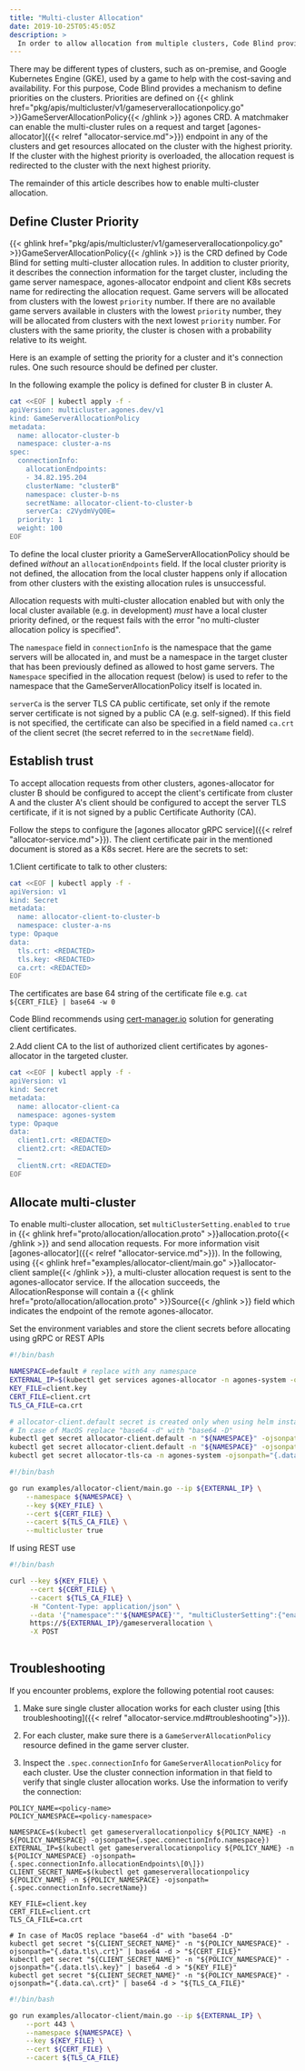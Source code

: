 ```yaml
---
title: "Multi-cluster Allocation"
date: 2019-10-25T05:45:05Z
description: >
  In order to allow allocation from multiple clusters, Code Blind provides a mechanism to set redirect rules for allocation requests to the right cluster.
---
```


There may be different types of clusters, such as on-premise, and Google Kubernetes Engine (GKE), used by a game to help with the cost-saving and availability.
For this purpose, Code Blind provides a mechanism to define priorities on the clusters. Priorities are defined on {{< ghlink href="pkg/apis/multicluster/v1/gameserverallocationpolicy.go" >}}GameServerAllocationPolicy{{< /ghlink >}} agones CRD. A matchmaker can enable the multi-cluster rules on a request and target [agones-allocator]({{< relref "allocator-service.md">}}) endpoint in any of the clusters and get resources allocated on the cluster with the highest priority. If the cluster with the highest priority is overloaded, the allocation request is redirected to the cluster with the next highest priority.

The remainder of this article describes how to enable multi-cluster allocation.

## Define Cluster Priority

{{< ghlink href="pkg/apis/multicluster/v1/gameserverallocationpolicy.go" >}}GameServerAllocationPolicy{{< /ghlink >}} is the CRD defined by Code Blind for setting multi-cluster allocation rules. In addition to cluster priority, it describes the connection information for the target cluster, including the game server namespace, agones-allocator endpoint and client K8s secrets name for redirecting the allocation request. Game servers will be allocated from clusters with the lowest `priority` number. If there are no available game servers available in clusters with the lowest `priority` number, they will be allocated from clusters with the next lowest `priority` number. For clusters with the same priority, the cluster is chosen with a probability relative to its weight.

Here is an example of setting the priority for a cluster and it's connection rules. One such resource should be defined per cluster.

In the following example the policy is defined for cluster B in cluster A.

```bash
cat <<EOF | kubectl apply -f -
apiVersion: multicluster.agones.dev/v1
kind: GameServerAllocationPolicy
metadata:
  name: allocator-cluster-b
  namespace: cluster-a-ns
spec:
  connectionInfo:
    allocationEndpoints:
    - 34.82.195.204
    clusterName: "clusterB"
    namespace: cluster-b-ns
    secretName: allocator-client-to-cluster-b
    serverCa: c2VydmVyQ0E=
  priority: 1
  weight: 100
EOF
```

To define the local cluster priority a GameServerAllocationPolicy should be defined _without_ an `allocationEndpoints` field. If the local cluster priority is not defined, the allocation from the local cluster happens only if allocation from other clusters with the existing allocation rules is unsuccessful.

Allocation requests with multi-cluster allocation enabled but with only the local cluster available (e.g. in development) _must_ have a local cluster priority defined, or the request fails with the error "no multi-cluster allocation policy is specified".

The `namespace` field in `connectionInfo` is the namespace that the game servers will be allocated in, and must be a namespace in the target cluster that has been previously defined as allowed to host game servers. The `Namespace` specified in the allocation request (below) is used to refer to the namespace that the GameServerAllocationPolicy itself is located in.

`serverCa` is the server TLS CA public certificate, set only if the remote server certificate is not signed by a public CA (e.g. self-signed). If this field is not specified, the certificate can also be specified in a field named `ca.crt` of the client secret (the secret referred to in the `secretName` field).

## Establish trust

To accept allocation requests from other clusters, agones-allocator for cluster B should be configured to accept the client's certificate from cluster A and the cluster A's client should be configured to accept the server TLS certificate, if it is not signed by a public Certificate Authority (CA).

Follow the steps to configure the [agones allocator gRPC service]({{< relref "allocator-service.md">}}). The client certificate pair in the mentioned document is stored as a K8s secret. Here are the secrets to set:

1.Client certificate to talk to other clusters:

```bash
cat <<EOF | kubectl apply -f -
apiVersion: v1
kind: Secret
metadata:
  name: allocator-client-to-cluster-b
  namespace: cluster-a-ns
type: Opaque
data:
  tls.crt: <REDACTED>
  tls.key: <REDACTED>
  ca.crt: <REDACTED>
EOF
```

The certificates are base 64 string of the certificate file e.g. `cat ${CERT_FILE} | base64 -w 0`

Code Blind recommends using [cert-manager.io](https://cert-manager.io/) solution for generating client certificates.

2.Add client CA to the list of authorized client certificates by agones-allocator in the targeted cluster.

```bash
cat <<EOF | kubectl apply -f -
apiVersion: v1
kind: Secret
metadata:
  name: allocator-client-ca
  namespace: agones-system
type: Opaque
data:
  client1.crt: <REDACTED>
  client2.crt: <REDACTED>
  …
  clientN.crt: <REDACTED>
EOF
```

## Allocate multi-cluster

To enable multi-cluster allocation, set `multiClusterSetting.enabled` to `true` in {{< ghlink href="proto/allocation/allocation.proto" >}}allocation.proto{{< /ghlink >}} and send allocation requests. For more information visit [agones-allocator]({{< relref "allocator-service.md">}}). In the following, using {{< ghlink href="examples/allocator-client/main.go" >}}allocator-client sample{{< /ghlink >}}, a multi-cluster allocation request is sent to the agones-allocator service. If the allocation succeeds, the AllocationResponse will contain a {{< ghlink href="proto/allocation/allocation.proto" >}}Source{{< /ghlink >}} field which indicates the endpoint of the remote agones-allocator.

Set the environment variables and store the client secrets before allocating using gRPC or REST APIs

```bash
#!/bin/bash

NAMESPACE=default # replace with any namespace
EXTERNAL_IP=$(kubectl get services agones-allocator -n agones-system -o jsonpath='{.status.loadBalancer.ingress[0].ip}')
KEY_FILE=client.key
CERT_FILE=client.crt
TLS_CA_FILE=ca.crt

# allocator-client.default secret is created only when using helm installation. Otherwise generate the client certificate and replace the following.
# In case of MacOS replace "base64 -d" with "base64 -D"
kubectl get secret allocator-client.default -n "${NAMESPACE}" -ojsonpath="{.data.tls\.crt}" | base64 -d > "${CERT_FILE}"
kubectl get secret allocator-client.default -n "${NAMESPACE}" -ojsonpath="{.data.tls\.key}" | base64 -d > "${KEY_FILE}"
kubectl get secret allocator-tls-ca -n agones-system -ojsonpath="{.data.tls-ca\.crt}" | base64 -d > "${TLS_CA_FILE}"
```

```bash
#!/bin/bash

go run examples/allocator-client/main.go --ip ${EXTERNAL_IP} \
    --namespace ${NAMESPACE} \
    --key ${KEY_FILE} \
    --cert ${CERT_FILE} \
    --cacert ${TLS_CA_FILE} \
    --multicluster true
```

If using REST use

```bash
#!/bin/bash

curl --key ${KEY_FILE} \
     --cert ${CERT_FILE} \
     --cacert ${TLS_CA_FILE} \
     -H "Content-Type: application/json" \
     --data '{"namespace":"'${NAMESPACE}'", "multiClusterSetting":{"enabled":true}}' \
     https://${EXTERNAL_IP}/gameserverallocation \
     -X POST
     
```

## Troubleshooting

If you encounter problems, explore the following potential root causes:

1. Make sure single cluster allocation works for each cluster using [this troubleshooting]({{< relref "allocator-service.md#troubleshooting">}}).

2. For each cluster, make sure there is a `GameServerAllocationPolicy` resource defined in the game server cluster.

3. Inspect the `.spec.connectionInfo` for `GameServerAllocationPolicy` for each cluster. Use the cluster connection information in that field to verify that single cluster allocation works. Use the information to verify the connection:

```none
POLICY_NAME=<policy-name>
POLICY_NAMESPACE=<policy-namespace>

NAMESPACE=$(kubectl get gameserverallocationpolicy ${POLICY_NAME} -n ${POLICY_NAMESPACE} -ojsonpath={.spec.connectionInfo.namespace})
EXTERNAL_IP=$(kubectl get gameserverallocationpolicy ${POLICY_NAME} -n ${POLICY_NAMESPACE} -ojsonpath={.spec.connectionInfo.allocationEndpoints\[0\]})
CLIENT_SECRET_NAME=$(kubectl get gameserverallocationpolicy ${POLICY_NAME} -n ${POLICY_NAMESPACE} -ojsonpath={.spec.connectionInfo.secretName})

KEY_FILE=client.key
CERT_FILE=client.crt
TLS_CA_FILE=ca.crt

# In case of MacOS replace "base64 -d" with "base64 -D"
kubectl get secret "${CLIENT_SECRET_NAME}" -n "${POLICY_NAMESPACE}" -ojsonpath="{.data.tls\.crt}" | base64 -d > "${CERT_FILE}"
kubectl get secret "${CLIENT_SECRET_NAME}" -n "${POLICY_NAMESPACE}" -ojsonpath="{.data.tls\.key}" | base64 -d > "${KEY_FILE}"
kubectl get secret "${CLIENT_SECRET_NAME}" -n "${POLICY_NAMESPACE}" -ojsonpath="{.data.ca\.crt}" | base64 -d > "${TLS_CA_FILE}"
```

```bash
#!/bin/bash

go run examples/allocator-client/main.go --ip ${EXTERNAL_IP} \
    --port 443 \
    --namespace ${NAMESPACE} \
    --key ${KEY_FILE} \
    --cert ${CERT_FILE} \
    --cacert ${TLS_CA_FILE}
```
